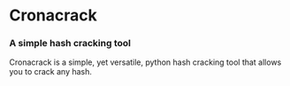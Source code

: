# Cronacrack
### A simple hash cracking tool

Cronacrack is a simple, yet versatile, python hash cracking tool that allows you to crack any hash.
